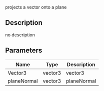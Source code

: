 projects a vector onto a plane




## Description
no description
## Parameters

<table>
<thead>
	<tr>
		<th>Name</th>
		<th>Type</th>
		<th>Description</th>
	</tr>
</thead>
<tr>
	<td>Vector3</td>
	<td><div class='bg-blue-800 px-2 py-px text-white rounded-sm'>vector3</div></td>
	<td>vector3</td>
</tr>
<tr>
	<td>planeNormal</td>
	<td><div class='bg-blue-800 px-2 py-px text-white rounded-sm'>vector3</div></td>
	<td>planeNormal</td>
</tr>
</table>